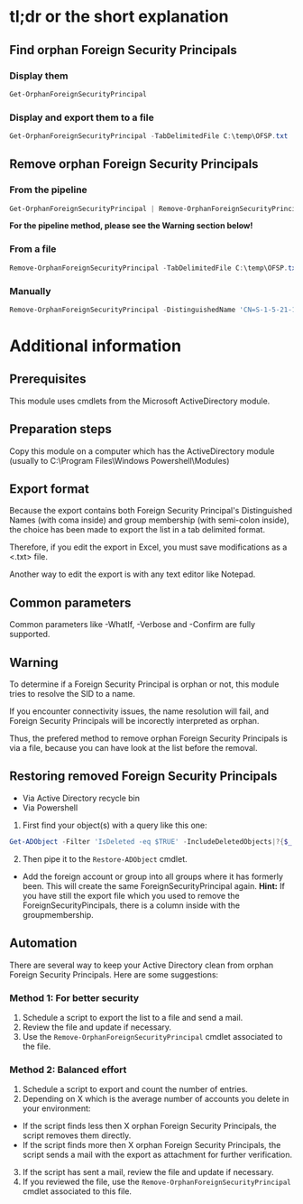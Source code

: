 # tl;dr or the short explanation
## Find orphan Foreign Security Principals
### Display them
```Powershell
Get-OrphanForeignSecurityPrincipal
```
### Display and export them to a file
```Powershell
Get-OrphanForeignSecurityPrincipal -TabDelimitedFile C:\temp\OFSP.txt
```
## Remove orphan Foreign Security Principals
### From the pipeline
```Powershell
Get-OrphanForeignSecurityPrincipal | Remove-OrphanForeignSecurityPrincipal
```
**For the pipeline method, please see the Warning section below!**
### From a file
```Powershell
Remove-OrphanForeignSecurityPrincipal -TabDelimitedFile C:\temp\OFSP.txt
```
### Manually
```Powershell
Remove-OrphanForeignSecurityPrincipal -DistinguishedName 'CN=S-1-5-21-1234567890-1234567890-1234567890-12345,CN=ForeignSecurityPrincipals,DC=contoso,DC=com'
```
# Additional information
## Prerequisites
This module uses cmdlets from the Microsoft ActiveDirectory module.
## Preparation steps
Copy this module on a computer which has the ActiveDirectory module
(usually to C:\Program Files\Windows Powershell\Modules)
## Export format
Because the export contains both Foreign Security Principal's Distinguished Names (with coma inside)
and group membership (with semi-colon inside), the choice has been made to export the list in a tab delimited format.

Therefore, if you edit the export in Excel, you must save modifications as a <.txt> file.

Another way to edit the export is with any text editor like Notepad.
## Common parameters
Common parameters like -WhatIf, -Verbose and -Confirm are fully supported.
## Warning
To determine if a Foreign Security Principal is orphan or not,
this module tries to resolve the SID to a name.

If you encounter connectivity issues, the name resolution will fail,
and Foreign Security Principals will be incorectly interpreted as orphan.

Thus, the prefered method to remove orphan Foreign Security Principals is via a file,
because you can have look at the list before the removal.
## Restoring removed Foreign Security Principals
- Via Active Directory recycle bin
- Via Powershell
1. First find your object(s) with a query like this one:
```Powershell
Get-ADObject -Filter 'IsDeleted -eq $TRUE' -IncludeDeletedObjects|?{$_.DistinguishedName -like "CN=S-*"}
```
2. Then pipe it to the `Restore-ADObject` cmdlet.
- Add the foreign account or group into all groups where it has formerly been.
This will create the same ForeignSecurityPrincipal again.
**Hint:** If you have still the export file which you used to remove the ForeignSecurityPincipals,
there is a column inside with the groupmembership.
## Automation
There are several way to keep your Active Directory clean from orphan Foreign Security Principals.
Here are some suggestions:
### Method 1: For better security
1. Schedule a script to export the list to a file and send a mail.
2. Review the file and update if necessary.
3. Use the `Remove-OrphanForeignSecurityPrincipal` cmdlet associated to the file.
### Method 2: Balanced effort
1. Schedule a script to export and count the number of entries.
2. Depending on X which is the average number of accounts you delete in your environment:
- If the script finds less then X orphan Foreign Security Principals,
the script removes them directly.
- If the script finds more then X orphan Foreign Security Principals,
the script sends a mail with the export as attachment for further verification.
3. If the script has sent a mail, review the file and update if necessary.
4. If you reviewed the file, use the `Remove-OrphanForeignSecurityPrincipal` cmdlet associated to this file.
